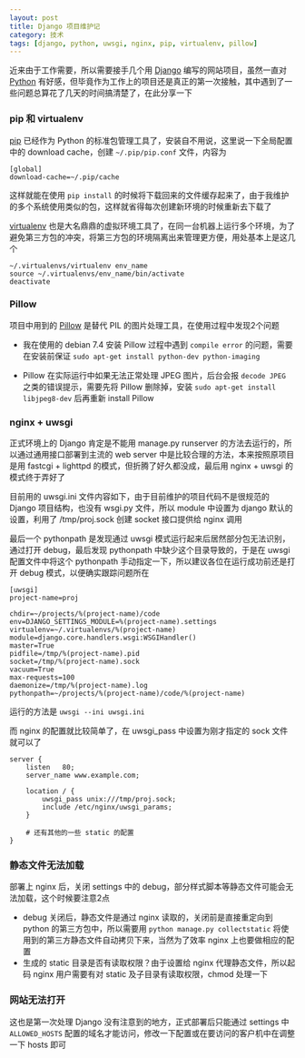 ```yaml
---
layout: post
title: Django 项目维护记
category: 技术
tags: [django, python, uwsgi, nginx, pip, virtualenv, pillow]
---
```


近来由于工作需要，所以需要接手几个用 [Django](https://www.djangoproject.com) 编写的网站项目，虽然一直对 [Python](https://www.python.org/) 有好感，但毕竟作为工作上的项目还是真正的第一次接触，其中遇到了一些问题总算花了几天的时间搞清楚了，在此分享一下

### pip 和 virtualenv

[pip](https://pip.pypa.io/en/latest/) 已经作为 Python 的标准包管理工具了，安装自不用说，这里说一下全局配置中的 download cache，创建 `~/.pip/pip.conf` 文件，内容为

	[global]
	download-cache=~/.pip/cache

这样就能在使用 `pip install` 的时候将下载回来的文件缓存起来了，由于我维护的多个系统使用类似的包，这样就省得每次创建新环境的时候重新去下载了

[virtualenv](http://virtualenv.readthedocs.org/en/latest/) 也是大名鼎鼎的虚拟环境工具了，在同一台机器上运行多个环境，为了避免第三方包的冲突，将第三方包的环境隔离出来管理更方便，用处基本上是这几个

	~/.virtualenvs/virtualenv env_name
	source ~/.virtualenvs/env_name/bin/activate
	deactivate


### Pillow

项目中用到的 [Pillow](https://pillow.readthedocs.org/en/latest/) 是替代 PIL 的图片处理工具，在使用过程中发现2个问题

* 我在使用的 debian 7.4 安装 Pillow 过程中遇到 `compile error` 的问题，需要在安装前保证 `sudo apt-get install python-dev python-imaging`

* Pillow 在实际运行中如果无法正常处理 JPEG 图片，后台会报 `decode JPEG` 之类的错误提示，需要先将 Pillow 删除掉，安装 `sudo apt-get install libjpeg8-dev` 后再重新 install Pillow

### nginx + uwsgi

正式环境上的 Django 肯定是不能用 manage.py runserver 的方法去运行的，所以通过通用接口部署到主流的 web server 中是比较合理的方法，本来按照原项目是用 fastcgi + lighttpd 的模式，但折腾了好久都没成，最后用 nginx + uwsgi 的模式终于弄好了

目前用的 uwsgi.ini 文件内容如下，由于目前维护的项目代码不是很规范的 Django 项目结构，也没有 wsgi.py 文件，所以 module 中设置为 django 默认的设置，利用了 /tmp/proj.sock 创建 socket 接口提供给 nginx 调用

最后一个 pythonpath 是发现通过 uwsgi 模式运行起来后居然部分包无法识别，通过打开 debug，最后发现 pythonpath 中缺少这个目录导致的，于是在 uwsgi 配置文件中将这个 pythonpath 手动指定一下，所以建议各位在运行成功前还是打开 debug 模式，以便确实跟踪问题所在

	[uwsgi]
	project-name=proj
	
	chdir=~/projects/%(project-name)/code
	env=DJANGO_SETTINGS_MODULE=%(project-name).settings
	virtualenv=~/.virtualenvs/%(project-name)
	module=django.core.handlers.wsgi:WSGIHandler()
	master=True
	pidfile=/tmp/%(project-name).pid
	socket=/tmp/%(project-name).sock
	vacuum=True
	max-requests=100
	daemonize=/tmp/%(project-name).log
	pythonpath=~/projects/%(project-name)/code/%(project-name)


运行的方法是 `uwsgi --ini uwsgi.ini`

而 nginx 的配置就比较简单了，在 uwsgi_pass 中设置为刚才指定的 sock 文件就可以了

	server {
	    listen   80;
	    server_name www.example.com;
	
	    location / {
	        uwsgi_pass unix:///tmp/proj.sock;
	        include /etc/nginx/uwsgi_params;
	    }
	    
	    # 还有其他的一些 static 的配置
	}

### 静态文件无法加载

部署上 nginx 后，关闭 settings 中的 debug，部分样式脚本等静态文件可能会无法加载，这个时候要注意2点

* debug 关闭后，静态文件是通过 nginx 读取的，关闭前是直接重定向到 python 的第三方包中，所以需要用 `python manage.py collectstatic` 将使用到的第三方静态文件自动拷贝下来，当然为了效率 nginx 上也要做相应的配置
* 生成的 static 目录是否有读取权限？由于设置给 nginx 代理静态文件，所以起码 nginx 用户需要有对 static 及子目录有读取权限，chmod 处理一下

### 网站无法打开

这也是第一次处理 Django 没有注意到的地方，正式部署后只能通过 settings 中 `ALLOWED_HOSTS` 配置的域名才能访问，修改一下配置或在要访问的客户机中在调整一下 hosts 即可